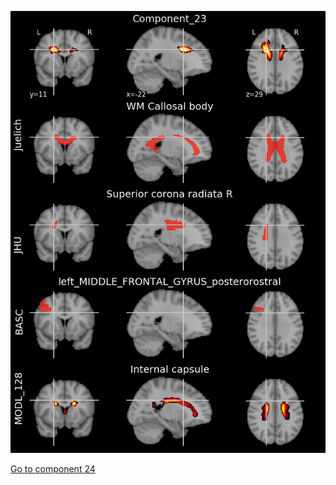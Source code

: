 


![23](preliminary/23.jpg "Component 23")

[Go to component 24](https://parietal-inria.github.io/MODL_atlas/512/24 "Component 24")